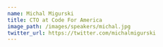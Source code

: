 ```yaml
---
name: Michal Migurski
title: CTO at Code For America
image_path: /images/speakers/michal.jpg
twitter_url: https://twitter.com/michalmigurski
---
```

